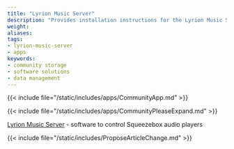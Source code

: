 ```yaml
---
title: "Lyrion Music Server"
description: "Provides installation instructions for the Lyrion Music Server application in TrueNAS."
weight: 
aliases:
tags:
- lyrion-music-server
- apps
keywords:
- community storage
- software solutions
- data management
---
```


{{< include file="/static/includes/apps/CommunityApp.md" >}}

{{< include file="/static/includes/apps/CommunityPleaseExpand.md" >}}

<a href="https://lyrion.org/">Lyrion Music Server</a> - software to control Squeezebox audio players

{{< include file="/static/includes/ProposeArticleChange.md" >}}
